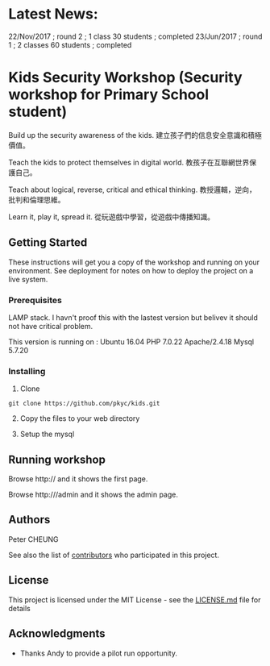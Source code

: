 # Latest News:
22/Nov/2017 ; round 2 ; 1 class 30 students ; completed
23/Jun/2017 ; round 1 ; 2 classes 60 students ; completed


# Kids Security Workshop (Security workshop for Primary School student)

Build up the security awareness of the kids. 
建立孩子們的信息安全意識和積極價值。

Teach the kids to protect themselves in digital world.
教孩子在互聯網世界保護自己。

Teach about logical, reverse, critical and ethical thinking.
教授邏輯，逆向，批判和倫理思維。

Learn it, play it, spread it.
從玩遊戲中學習，從遊戲中傳播知識。


## Getting Started

These instructions will get you a copy of the workshop and running on your environment. See deployment for notes on how to deploy the project on a live system.

### Prerequisites

LAMP stack. I havn't proof this with the lastest version but belivev it should not have critical problem. 

This version is running on : 
Ubuntu 16.04
PHP 7.0.22
Apache/2.4.18
Mysql 5.7.20

### Installing

1. Clone 
```
git clone https://github.com/pkyc/kids.git

```
2. Copy the files to your web directory

3. Setup the mysql 


## Running workshop

Browse http://<your url>  and it shows the first page.
  
Browse http://<your url>/admin  and it shows the admin page.


## Authors

Peter CHEUNG

See also the list of [contributors](https://github.com/your/project/contributors) who participated in this project.

## License

This project is licensed under the MIT License - see the [LICENSE.md](LICENSE.md) file for details

## Acknowledgments

* Thanks Andy to provide a pilot run opportunity.
